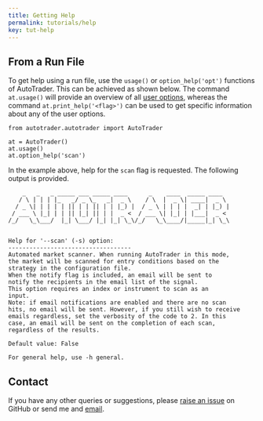 ```yaml
---
title: Getting Help
permalink: tutorials/help
key: tut-help
---
```



## From a Run File
To get help using a run file, use the `usage()` or `option_help('opt')` functions of AutoTrader. This can be achieved as shown below.
The command `at.usage()` will provide an overview of all [user options](../docs/autotrader#user-options), whereas the command
`at.print_help('<flag>')` can be used to get specific information about any of the user options.

```
from autotrader.autotrader import AutoTrader

at = AutoTrader()
at.usage()
at.option_help('scan')
```


In the example above, help for the `scan` flag is requested. The following output is provided.

```
    _   _   _ _____ ___ _____ ____      _    ____  _____ ____  
   / \ | | | |_   _/ _ \_   _|  _ \    / \  |  _ \| ____|  _ \ 
  / _ \| | | | | || | | || | | |_) |  / _ \ | | | |  _| | |_) |
 / ___ \ |_| | | || |_| || | |  _ <  / ___ \| |_| | |___|  _ < 
/_/   \_\___/  |_| \___/ |_| |_| \_\/_/   \_\____/|_____|_| \_\
                                                               

Help for '--scan' (-s) option:
-----------------------------------
Automated market scanner. When running AutoTrader in this mode,
the market will be scanned for entry conditions based on the
strategy in the configuration file.
When the notify flag is included, an email will be sent to
notify the recipients in the email list of the signal.
This option requires an index or instrument to scan as an
input.
Note: if email notifications are enabled and there are no scan
hits, no email will be sent. However, if you still wish to receive
emails regardless, set the verbosity of the code to 2. In this
case, an email will be sent on the completion of each scan,
regardless of the results.

Default value: False

For general help, use -h general.
```



## Contact
If you have any other queries or suggestions, please [raise an issue](https://github.com/kieran-mackle/AutoTrader/issues)
on GitHub or send me and [email](mailto:kemackle98@gmail.com).



